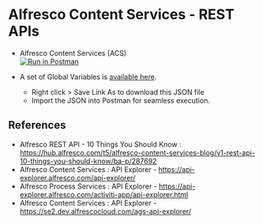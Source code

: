 # Alfresco Content Services - REST APIs

* Alfresco Content Services (ACS) <br/>
[![Run in Postman](https://run.pstmn.io/button.svg)](https://app.getpostman.com/run-collection/2755505-c8aa37df-3489-42c5-bc33-244742fb461a?action=collection%2Ffork&collection-url=entityId%3D2755505-c8aa37df-3489-42c5-bc33-244742fb461a%26entityType%3Dcollection%26workspaceId%3D7cc9b67f-91a2-49b9-a2ea-de9a1700135c)

* A set of Global Variables is [available here](assets/workspace.postman_globals.json).
  * Right click > Save Link As to download this JSON file
  * Import the JSON into Postman for seamless execution.


## References

* Alfresco REST API - 10 Things You Should Know :
<https://hub.alfresco.com/t5/alfresco-content-services-blog/v1-rest-api-10-things-you-should-know/ba-p/287692>
* Alfresco Content Services : API Explorer - <https://api-explorer.alfresco.com/api-explorer/>
* Alfresco Process Services : API Explorer - <https://api-explorer.alfresco.com/activiti-app/api-explorer.html>
* Alfresco Content Services : API Explorer - <https://se2.dev.alfrescocloud.com/ags-api-explorer/>
